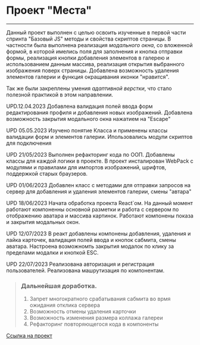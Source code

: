 # Проект "Места"
***

Данный проект выполнен с целью освоить изученные в первой части спринта "Базовый JS" методы и свойства скриптов страницы. 
В частности была выполнена реализация *модального окна*, со вложенной формой, в которой имелись поля для заполнения и кнопка отправки формы, реализация кнопки добавления элементов в галерею и использованием данным массива, реализация открытия выбранного изображения поверх страницы. Добавлена возможность удаления элементов галерии и функция окращивания иконки "нравится".

Так же были закреплены умения *адаптивной верстки*, что стало полезной практикой в этом направлении.

UPD.12.04.2023
Добавлена валидация полей ввода форм редактирования профиля и добавления новых изображений.
Добавлена возможность закрытия модального окна нажатием на "Escape"

UPD 05.05.2023
Изучено понятие Класса и применены классы валидации форм и элементов галерии. Ипользовались модули скриптов для подключения

UPD 21/05/2023
Выполнен рефакторинг кода по ООП. Добавлены классы для каждой логики в проекте.
В проект инсталирован WebPack с модулями и правилами для импортов изображений, шрифтов, поддержкой старых браузеров.

UPD 01/06/2023
Добавлен класс с методами для отправки запросов на сервер для добавления и удаления элементов галерии, смены "автара"

UPD 18/06/2023
Начата обработка проекта React`ом. На данный момент работают компоненны основной разметки и работа с сервером по отображению аватара и массива картинок. Работают компонены показа и закрытия модальных окон.

UPD 12/07/2023
В реакт добавлены компонены добавления, удаления и лайка карточек, валидация полей ввода и кнопок сабмита, смены аватара. Настроена возможномть закрытия модалок по клику за пределами модалки и кнопкой ESC.

UPD 22/07/2023
Реализована авторизация и регистрация пользователей. Реализована машрутизация по компонентам.

> ### Дальнейшая доработка.
>
> 1. Запрет многократного срабатывания сабмита во врмя ожидания отклика сервера
> 2. Возможность отмены удаления карточки
> 3. Возможность изменения размера коллажа галереи
> 4. Рефакторинг повторяющегося кода в компоненты





[Ссылка на проект](https://l1qwy.github.io/mesto-react/)

